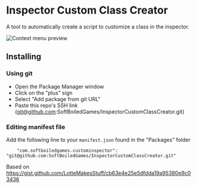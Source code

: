 # Inspector Custom Class Creator

A tool to automatically create a script to customize a class in the inspector.

![Context menu preview](https://gist.githubusercontent.com/LotteMakesStuff/cb63e4e25e5dfdda19a95380e9c03436/raw/426eaa24df0dbddeb2577d761b90f41c77c2fbac/example.png)

## Installing

### Using git

- Open the Package Manager window
- Click on the "plus" sign
- Select "Add package from git URL"
- Paste this repo's SSH link (git@github.com:SoftBoiledGames/InspectorCustomClassCreator.git)

### Editing manifest file

Add the following line to your `manifest.json` found in the "Packages" folder

`    "com.softboiledgames.custominspector": "git@github.com:SoftBoiledGames/InspectorCustomClassCreator.git"`

Based on https://gist.github.com/LotteMakesStuff/cb63e4e25e5dfdda19a95380e9c03436
